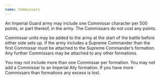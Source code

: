 ```yaml
---
name: Commissars
---
```

An Imperial Guard army may include one Commissar character per 500 points, or part thereof, in the army. The Commissars do not cost any points.

Commissar units may be added to the army at the start of the battle before either side sets up. If the army includes a Supreme Commander than the first Commissar must be attached to the Supreme Commander’s formation. Any further Commissars may be attached to any other formations.

You may not include more than one Commissar per formation. You may not add a Commissar to an Imperial Ally formation. If you have more Commissars than formations any excess is lost.